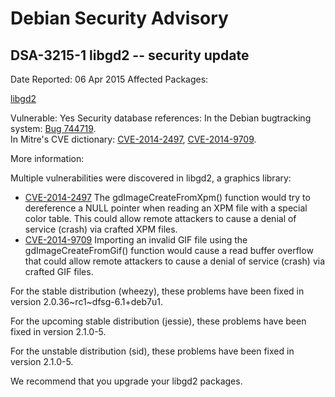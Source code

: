 
Debian Security Advisory
========================


DSA-3215-1 libgd2 -- security update
------------------------------------



Date Reported:
06 Apr 2015
Affected Packages:

[libgd2](https://packages.debian.org/src:libgd2)

Vulnerable:
Yes
Security database references:
In the Debian bugtracking system: [Bug 744719](https://bugs.debian.org/cgi-bin/bugreport.cgi?bug=744719).  
In Mitre's CVE dictionary: [CVE-2014-2497](https://security-tracker.debian.org/tracker/CVE-2014-2497), [CVE-2014-9709](https://security-tracker.debian.org/tracker/CVE-2014-9709).  

More information:

Multiple vulnerabilities were discovered in libgd2, a graphics library:


* [CVE-2014-2497](https://security-tracker.debian.org/tracker/CVE-2014-2497)
The gdImageCreateFromXpm() function would try to dereference a NULL
 pointer when reading an XPM file with a special color table. This
 could allow remote attackers to cause a denial of service (crash) via
 crafted XPM files.
* [CVE-2014-9709](https://security-tracker.debian.org/tracker/CVE-2014-9709)
Importing an invalid GIF file using the gdImageCreateFromGif() function
 would cause a read buffer overflow that could allow remote attackers to
 cause a denial of service (crash) via crafted GIF files.


For the stable distribution (wheezy), these problems have been fixed in
version 2.0.36~rc1~dfsg-6.1+deb7u1.


For the upcoming stable distribution (jessie), these problems have been
fixed in version 2.1.0-5.


For the unstable distribution (sid), these problems have been fixed in
version 2.1.0-5.


We recommend that you upgrade your libgd2 packages.





